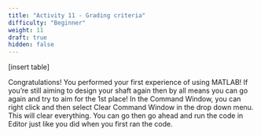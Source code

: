 ```yaml
---
title: "Activity 11 - Grading criteria"
difficulty: "Beginner"
weight: 11
draft: true
hidden: false
---
```

[insert table]

Congratulations! You performed your first experience of using MATLAB! If you’re still aiming to design your shaft again then by all means you can go again and try to aim for the 1st place! In the Command Window, you can right click and then select Clear Command Window in the drop down menu. This will clear everything. You can go then go ahead and run the code in Editor just like you did when you first ran the code.